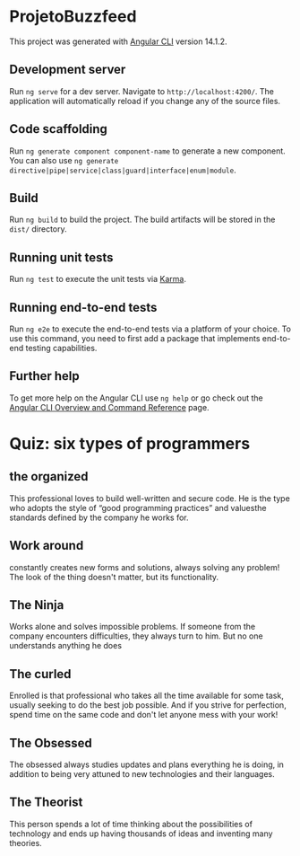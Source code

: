# ProjetoBuzzfeed

This project was generated with [Angular CLI](https://github.com/angular/angular-cli) version 14.1.2.

## Development server

Run `ng serve` for a dev server. Navigate to `http://localhost:4200/`. The application will automatically reload if you change any of the source files.

## Code scaffolding

Run `ng generate component component-name` to generate a new component. You can also use `ng generate directive|pipe|service|class|guard|interface|enum|module`.

## Build

Run `ng build` to build the project. The build artifacts will be stored in the `dist/` directory.

## Running unit tests

Run `ng test` to execute the unit tests via [Karma](https://karma-runner.github.io).

## Running end-to-end tests

Run `ng e2e` to execute the end-to-end tests via a platform of your choice. To use this command, you need to first add a package that implements end-to-end testing capabilities.

## Further help

To get more help on the Angular CLI use `ng help` or go check out the [Angular CLI Overview and Command Reference](https://angular.io/cli) page.

# Quiz: six types of programmers

## the organized 
This professional loves to build well-written and secure code. He is the type who adopts the style of “good programming practices” and values ​​the standards defined by the company he works for.

## Work around 
constantly creates new forms and solutions, always solving any problem! The look of the thing doesn't matter, but its functionality.

## The Ninja
Works alone and solves impossible problems. If someone from the company encounters difficulties, they always turn to him. But no one understands anything he does

## The curled 
Enrolled is that professional who takes all the time available for some task, usually seeking to do the best job possible. And if you strive for perfection, spend time on the same code and don't let anyone mess with your work!

## The Obsessed 
The obsessed always studies updates and plans everything he is doing, in addition to being very attuned to new technologies and their languages.

## The Theorist 
This person spends a lot of time thinking about the possibilities of technology and ends up having thousands of ideas and inventing many theories.
